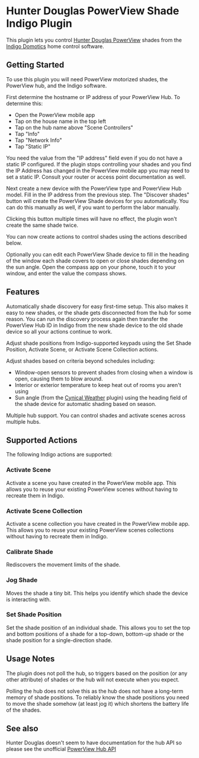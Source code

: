 # Hunter Douglas PowerView Shade Indigo Plugin

This plugin lets you control [Hunter Douglas PowerView][hd_powerview] shades
from the [Indigo Domotics][indigo] home control software.

## Getting Started

To use this plugin you will need PowerView motorized shades, the PowerView
hub, and the Indigo software.

First determine the hostname or IP address of your PowerView Hub.  To
determine this:

* Open the PowerView mobile app
* Tap on the house name in the top left
* Tap on the hub name above "Scene Controllers"
* Tap "Info"
* Tap "Network Info"
* Tap "Static IP"

You need the value from the "IP address" field even if you do not have a
static IP configured.  If the plugin stops controlling your shades and you
find the IP Address has changed in the PowerView mobile app you may need to
set a static IP.  Consult your router or access point documentation as well.

Next create a new device with the PowerView type and PowerView Hub model.
Fill in the IP address from the previous step.  The "Discover shades" button
will create the PowerView Shade devices for you automatically.  You can do
this manually as well, if you want to perform the labor manually.

Clicking this button multiple times will have no effect, the plugin won't
create the same shade twice.

You can now create actions to control shades using the actions described
below.

Optionally you can edit each PowerView Shade device to fill in the heading of
the window each shade covers to open or close shades depending on the sun
angle.  Open the compass app on your phone, touch it to your window, and enter
the value the compass shows.

## Features

Automatically shade discovery for easy first-time setup.  This also makes it
easy to new shades, or the shade gets disconnected from the hub for some
reason.  You can run the discovery process again then transfer the PowerView
Hub ID in Indigo from the new shade device to the old shade device so all your
actions continue to work.

Adjust shade positions from Indigo-supported keypads using the Set Shade
Position, Activate Scene, or Activate Scene Collection actions.

Adjust shades based on criteria beyond schedules including:

* Window-open sensors to prevent shades from closing when a window is open,
  causing them to blow around.
* Interior or exterior temperature to keep heat out of rooms you aren't using
* Sun angle (from the [Cynical Weather][cynical_weather] plugin) using the
  heading field of the shade device for automatic shading
  based on season.

Multiple hub support.  You can control shades and activate scenes across
multiple hubs.

## Supported Actions

The following Indigo actions are supported:

### Activate Scene

Activate a scene you have created in the PowerView mobile app.  This allows
you to reuse your existing PowerView scenes without having to recreate them in
Indigo.

### Activate Scene Collection

Activate a scene collection you have created in the PowerView mobile app.
This allows you to reuse your existing PowerView scenes collections without
having to recreate them in Indigo.

### Calibrate Shade

Rediscovers the movement limits of the shade.

### Jog Shade

Moves the shade a tiny bit.  This helps you identify which shade the device is
interacting with.

### Set Shade Position

Set the shade position of an individual shade.  This allows you to set the top
and bottom positions of a shade for a top-down, bottom-up shade or the shade
position for a single-direction shade.

## Usage Notes

The plugin does not poll the hub, so triggers based on the position (or any
other attribute) of shades or the hub will not execute when you expect.

Polling the hub does not solve this as the hub does not have a long-term
memory of shade positions.  To reliably know the shade positions you need to
move the shade somehow (at least jog it) which shortens the battery life of
the shades.

## See also

Hunter Douglas doesn't seem to have documentation for the hub API so please
see the unofficial [PowerView Hub API][hub_api]

[hd_powerview]: https://www.hunterdouglas.com/operating-systems/powerview-motorization
[indigo]: http://www.indigodomo.com
[cynical_weather]: http://www.cynic.org/indigo/plugins/online/weather.html
[hub_api]: PowerView+API.md
